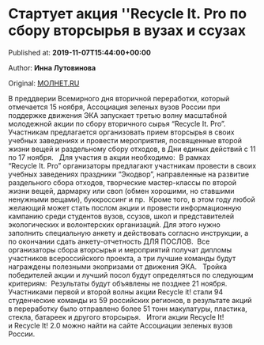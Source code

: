 
# Стартует акция ''Recycle It. Pro по сбору вторсырья в вузах и ссузах

Published at: **2019-11-07T15:44:00+00:00**

Author: **Инна Лутовинова**

Original: [МОЛНЕТ.RU](https://www.molnet.ru/mos/ru/municipal/o_717800)

В преддверии Всемирного дня вторичной переработки, который отмечается 15 ноября, Ассоциация зеленых вузов России при поддержке движения ЭКА запускает третью волну масштабной молодежной акции по сбору вторичного сырья “Recycle It. Pro”.
Участникам предлагается организовать прием вторсырья в своих учебных заведениях и провести мероприятия, посвященные второй жизни вещей и раздельному сбору отходов, в Дни единых действий с 11 по 17 ноября.  
Для участия в акции необходимо: 
В рамках “Recycle It. Pro” организаторы предлагают участникам провести в своих учебных заведениях праздники “Экодвор”, направленные на развитие раздельного сбора отходов, творческие мастер-классы по второй жизни вещей, дармарку или своп (обмен хорошими, но ставшими ненужными вещами), буккроссинг и пр. 
Кроме того, в этом году любой желающий может стать послом акции и провести информационную кампанию среди студентов вузов, ссузов, школ и представителей экологических и волонтерских организаций. Для этого нужно заполнить специальную анкету и действовать согласно инструкции, а по окончании сдать анкету-отчетность ДЛЯ ПОСЛОВ. 
Все организаторы сбора вторсырья и мероприятий получат дипломы участников всероссийского проекта, а три лучшие команды будут награждены полезными экопризами от движения ЭКА.  
Тройка победителей акции и лучший посол будут определяться по следующим критериям: 
Результаты будут объявлены не позднее 21 ноября. 
Участниками первой и второй волны акции Recycle it! стали 94 студенческие команды из 59 российских регионов, в результате акций в переработку было отправлено более 51 тонн макулатуры, пластика, стекла, батареек и другого вторсырья.  
Итоги акции Recycle It! и Recycle It! 2.0 можно найти на сайте Ассоциации зеленых вузов России. 
